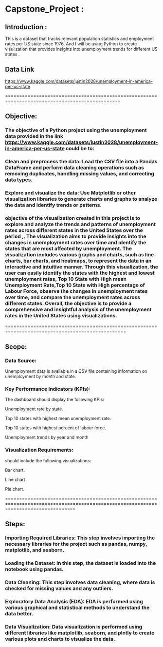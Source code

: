 # Capstone_Project :

## Introduction :
This is a dataset that tracks relevant population statistics and employment rates per US state since 1976. And I will be using Python to create visulization that provides insights into unemployment trends for different US states .

## Data Link 

https://www.kaggle.com/datasets/justin2028/unemployment-in-america-per-us-state 

===============================================================================================

## Objective:

### The objective of a Python project using the unemployment data provided in the link https://www.kaggle.com/datasets/justin2028/unemployment-in-america-per-us-state could be to:

### Clean and preprocess the data: Load the CSV file into a Pandas DataFrame and perform data cleaning operations such as removing duplicates, handling missing values, and correcting data types.

### Explore and visualize the data: Use Matplotlib or other visualization libraries to generate charts and graphs to analyze the data and identify trends or patterns.

### objective of the visualization created in this project is to explore and analyze the trends and patterns of unemployment rates across different states in the United States over the period ,. The visualization aims to provide insights into the changes in unemployment rates over time and identify the states that are most affected by unemployment. The visualization includes various graphs and charts, such as line charts, bar charts, and heatmaps, to represent the data in an interactive and intuitive manner. Through this visualization, the user can easily identify the states with the highest and lowest unemployment rates, Top 10 State with High mean Unemployment Rate,Top 10 State with High percentage of Labour Force, observe the changes in unemployment rates over time, and compare the unemployment rates across different states. Overall, the objective is to provide a comprehensive and insightful analysis of the unemployment rates in the United States using visualizations.
=================================================================================================
## Scope:

### Data Source:
Unemployment data is available in a CSV file containing information on unemployment by month and state.

### Key Performance Indicators (KPIs): 
The dashboard should display the following KPIs:

Unemployment rate by state.

Top 10 states with highest mean unemployment rate.

Top 10 states with highest percent of labour force.

Unemployment trends by year and month

### Visualization Requirements:
should include the following visualizations:

Bar chart.

Line chart .

Pie chart.

=====================================================================================================================================

## Steps:

### Importing Required Libraries: This step involves importing the necessary libraries for the project such as pandas, numpy, matplotlib, and seaborn.

### Loading the Dataset: In this step, the dataset is loaded into the notebook using pandas.

 ### Data Cleaning: This step involves data cleaning, where data is checked for missing values and any outliers.

### Exploratory Data Analysis (EDA): EDA is performed using various graphical and statistical methods to understand the data better.

### Data Visualization: Data visualization is performed using different libraries like matplotlib, seaborn, and plotly to create various plots and charts to visualize the data.






